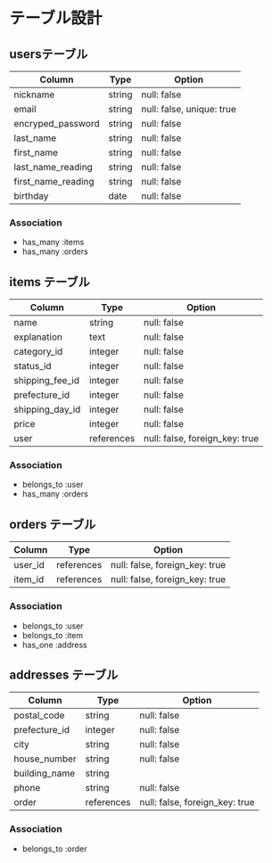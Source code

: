 # テーブル設計

## usersテーブル

| Column                | Type    | Option      |
| --------------------- | ------- | ----------- |
| nickname              | string  | null: false |
| email                 | string  | null: false, unique: true |
| encryped_password     | string  | null: false |
| last_name             | string  | null: false |
| first_name            | string  | null: false |
| last_name_reading     | string  | null: false |
| first_name_reading    | string  | null: false |
| birthday              | date    | null: false |

### Association
- has_many :items
- has_many :orders

## items テーブル

| Column          | Type       | Option      |
| --------------- | ---------- | ----------- |
| name            | string     | null: false |
| explanation     | text       | null: false |
| category_id     | integer    | null: false |
| status_id       | integer    | null: false |
| shipping_fee_id | integer    | null: false |
| prefecture_id   | integer    | null: false |
| shipping_day_id | integer    | null: false |
| price           | integer    | null: false |
| user            | references | null: false, foreign_key: true|

### Association
- belongs_to :user
- has_many :orders

## orders テーブル

| Column  | Type       | Option      |
| ------- | ---------- | ----------- |
| user_id | references | null: false, foreign_key: true |
| item_id | references | null: false, foreign_key: true |

### Association
- belongs_to :user
- belongs_to :item
- has_one :address

## addresses テーブル

| Column           | Type       | Option      |
| ---------------- | ---------- | ----------- |
| postal_code      | string     | null: false |
| prefecture_id    | integer    | null: false |
| city             | string     | null: false |
| house_number     | string     | null: false |
| building_name    | string     |             |
| phone            | string     | null: false |
| order            | references | null: false, foreign_key: true |

### Association
- belongs_to :order